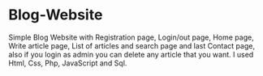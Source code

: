 # Blog-Website

Simple Blog Website with Registration page, Login/out page, Home page, Write article page, List of articles and search page and last Contact page, also if you login as admin you can delete any article that you want.
I used Html, Css, Php, JavaScript and Sql.
